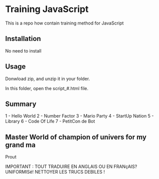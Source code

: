 # Training JavaScript

This is a repo how contain training method for JavaScript

## Installation

No need to install


## Usage

Donwload zip, and unzip it in your folder.

In this folder, open the script_#.html file.

## Summary

1 - Hello World
2 - Number Factor
3 - Mario Party
4 - StartUp Nation
5 - Library
6 - Code Of Life
7 - PetitCon de Bot

## Master World of champion of univers for my grand ma
Prout

IMPORTANT  : TOUT TRADUIRE EN ANGLAIS OU EN FRANçAIS? UNIFORMISé!  NETTOYER LES TRUCS DEBILES !

